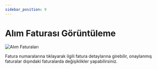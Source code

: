 ```yaml
---
sidebar_position: 9
---
```


# Alım Faturası Görüntüleme

![Alım Faturaları](/img/faturalar/alim-faturalari.png)

Fatura numaralarına tıklayarak ilgili fatura detaylarına girebilir, onaylanmış faturalar dışındaki faturalarda değişiklikler yapabilirsiniz.